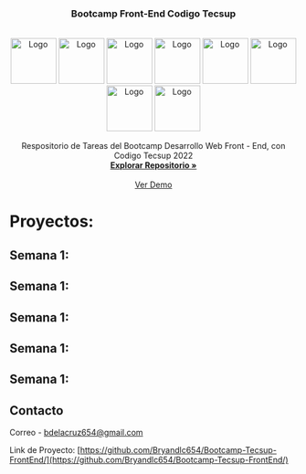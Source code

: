 <!-- Improved compatibility of back to top link: See: https://github.com/othneildrew/Best-README-Template/pull/73 -->
<a name="readme-top"></a>
<!--
*** Thanks for checking out the Best-README-Template. If you have a suggestion
*** that would make this better, please fork the repo and create a pull request
*** or simply open an issue with the tag "enhancement".
*** Don't forget to give the project a star!
*** Thanks again! Now go create something AMAZING! :D
-->



<h3 align="center">Bootcamp Front-End Codigo Tecsup</h3>
<!-- PROJECT LOGO -->
<br />
<div align="center">
  <div>
    <img src="https://www.svgrepo.com/show/353884/html-5.svg" alt="Logo" width="80" height="80">
    <img src="https://www.svgrepo.com/show/373535/css.svg" alt="Logo" width="80" height="80">
    <img src="https://www.svgrepo.com/show/353498/bootstrap.svg" alt="Logo" width="80" height="80">
    <img src="https://www.svgrepo.com/show/374061/sass.svg" alt="Logo" width="80" height="80">
    <img src="https://www.svgrepo.com/show/373705/js-official.svg" alt="Logo" width="80" height="80">
     <img src="https://www.svgrepo.com/show/303360/nodejs-logo.svg" alt="Logo" width="80" height="80">
    <img src="https://www.svgrepo.com/show/354259/react.svg" alt="Logo" width="80" height="80">
    <img src="https://www.svgrepo.com/show/303557/redux-logo.svg" alt="Logo" width="80" height="80">
  </div>



  <p align="center">
    Respositorio de Tareas del Bootcamp Desarrollo Web Front - End, con Codigo Tecsup 2022
    <br />
    <a href="https://github.com/Bryandlc654/Bootcamp-Tecsup-FrontEnd/"><strong>Explorar Repositorio »</strong></a>
    <br />
    <br />
    <a href="https://bryandlc654.github.io/Bootcamp-Tecsup-FrontEnd/index.html">Ver Demo</a>
    </p>
</div>

# Proyectos:

## Semana 1:

## Semana 1:
## Semana 1:
## Semana 1:
## Semana 1:

<!-- CONTACT -->
## Contacto

Correo -  bdelacruz654@gmail.com

Link de Proyecto: [https://github.com/Bryandlc654/Bootcamp-Tecsup-FrontEnd/](https://github.com/Bryandlc654/Bootcamp-Tecsup-FrontEnd/)





